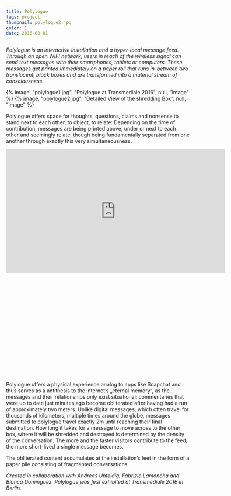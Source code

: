 ```yaml
---
title: Polylogue
tags: project
thumbnail: polylogue2.jpg
color: 1
date: 2016-08-01
---
```


*Polylogue is an interactive installation and a hyper-local message feed. Through an open WIFI network, users in reach of the wireless signal can send text messages with their smartphones, tablets or computers. These messages get printed immediately on a paper roll that runs in-between two translucent, black boxes and are transformed into a material stream of consciousness.*

<span class="more"></span>

{% image, "polylogue1.jpg", "Polylogue at Transmediale 2016", null, "image" %}
{% image, "polylogue2.jpg", "Detailed View of the shredding Box", null, "image" %}

Polylogue offers space for thoughts, questions, claims and nonsense to stand next to each other, to object, to relate: Depending on the time of contribution, messages are being printed above, under or next to each other and seemingly relate, though being fundamentally separated from one another through exactly this very simultaneousness.

<div class="iframe-with-asp" style="padding-bottom: 56%;">
  <iframe src="https://player.vimeo.com/video/158835693" width="600" height="338" frameborder="0" webkitallowfullscreen="" mozallowfullscreen="" allowfullscreen=""></iframe>
</div>

Polylogue offers a physical experience analog to apps like Snapchat and thus serves as a antithesis to the internet’s „eternal memory“, as the messages and their relationships only exist situational: commentaries that were up to date just minutes ago become obliterated after having had a run of approximately two meters. Unlike digital messages, which often travel for thousands of kilometers, multiple times around the globe, messages submitted to polylogue travel exactly 2m until reaching their final destination. How long it takes for a message to move across to the other box, where it will be shredded and destroyed is determined by the density of the conversation: The more and the faster visitors contribute to the feed, the more short-lived a single message becomes.

The obliterated content accumulates at the installation’s feet in the form of a paper pile consisting of fragmented conversations.

*Created in collaboration with Andreas Unteidig, Fabrizio Lamoncha and Blanca Dominguez.
Polylogue was first exhibited at Transmediale 2016 in Berlin.*
